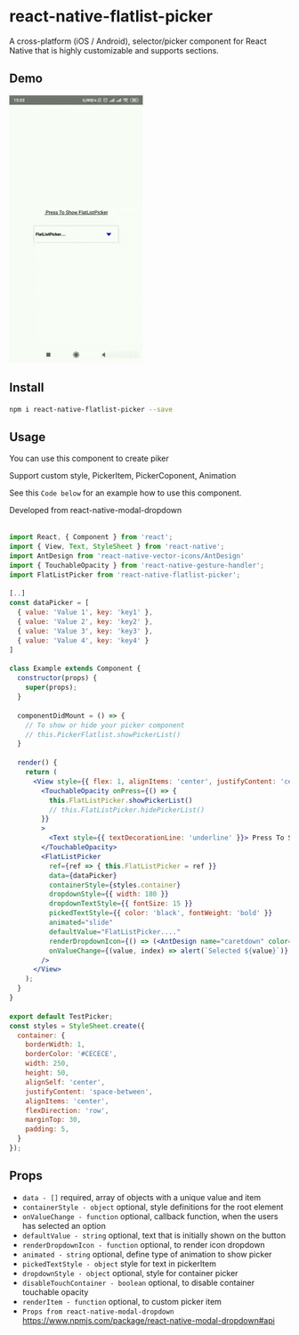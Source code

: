 # react-native-flatlist-picker
A cross-platform (iOS / Android), selector/picker component for React Native that is highly customizable and supports sections.

## Demo

<img src="https://github.com/PhuocDoan/react-native-flatlist-picker/blob/master/demo.gif" />

## Install

```sh
npm i react-native-flatlist-picker --save
```

## Usage

You can use this component to create piker

Support custom style, PickerItem, PickerCoponent, Animation

See this `Code below` for an example how to use this component.

Developed  from react-native-modal-dropdown

```jsx

import React, { Component } from 'react';
import { View, Text, StyleSheet } from 'react-native';
import AntDesign from 'react-native-vector-icons/AntDesign'
import { TouchableOpacity } from 'react-native-gesture-handler';
import FlatListPicker from 'react-native-flatlist-picker';

[..]
const dataPicker = [
  { value: 'Value 1', key: 'key1' },
  { value: 'Value 2', key: 'key2' },
  { value: 'Value 3', key: 'key3' },
  { value: 'Value 4', key: 'key4' }
]

class Example extends Component {
  constructor(props) {
    super(props);
  }

  componentDidMount = () => {
    // To show or hide your picker component
    // this.PickerFlatlist.showPickerList()
  }

  render() {
    return (
      <View style={{ flex: 1, alignItems: 'center', justifyContent: 'center' }}>
        <TouchableOpacity onPress={() => {
          this.FlatListPicker.showPickerList()
          // this.FlatListPicker.hidePickerList()
        }}
        >
          <Text style={{ textDecorationLine: 'underline' }}> Press To Show FlatListPicker</Text>
        </TouchableOpacity>
        <FlatListPicker
          ref={ref => { this.FlatListPicker = ref }}
          data={dataPicker}
          containerStyle={styles.container}
          dropdownStyle={{ width: 180 }}
          dropdownTextStyle={{ fontSize: 15 }}
          pickedTextStyle={{ color: 'black', fontWeight: 'bold' }}
          animated="slide"
          defaultValue="FlatListPicker...."
          renderDropdownIcon={() => (<AntDesign name="caretdown" color="blue" size={15} style={{ padding: 15 }} />)}
          onValueChange={(value, index) => alert(`Selected ${value}`)}
        />
      </View>
    );
  }
}

export default TestPicker;
const styles = StyleSheet.create({
  container: {
    borderWidth: 1,
    borderColor: '#CECECE',
    width: 250,
    height: 50,
    alignSelf: 'center',
    justifyContent: 'space-between',
    alignItems: 'center',
    flexDirection: 'row',
    marginTop: 30,
    padding: 5,
  }
});

```

## Props

* `data - []` required, array of objects with a unique value and item
* `containerStyle - object` optional, style definitions for the root element
* `onValueChange - function` optional, callback function, when the users has selected an option
* `defaultValue - string` optional, text that is initially shown on the button
* `renderDropdownIcon - function` optional, to render icon dropdown
* `animated - string` optional, define type of animation to show picker
* `pickedTextStyle - object` style for text in pickerItem 
* `dropdownStyle - object` optional, style for container picker 
* `disableTouchContainer - boolean` optional, to disable container touchable opacity
* `renderItem - function` optional, to custom picker item
* `Props from react-native-modal-dropdown` https://www.npmjs.com/package/react-native-modal-dropdown#api